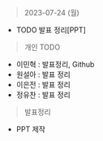 > 2023-07-24 (월)

- TODO
발표 정리[PPT]

> 개인 TODO
- 이민혁 : 발표정리, Github
- 원설아 : 발표 정리
- 이은전 : 발표 정리
- 정유찬 : 발표 정리

> 발표정리

- PPT 제작
